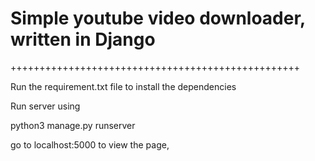 Simple youtube video downloader, written in Django
==================================================
++++++++++++++++++++++++++++++++++++++++++++++++++

Run the requirement.txt file to install the dependencies 

Run server using

python3 manage.py runserver 

go to localhost:5000 to view the page,
